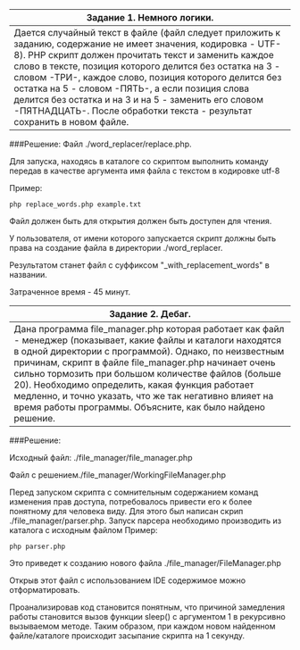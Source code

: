 |Задание 1. Немного логики.|
|---|
|Дается случайный текст в файле (файл следует приложить к заданию, содержание не имеет значения, кодировка - UTF-8). PHP скрипт должен прочитать текст и заменить каждое слово в тексте, позиция которого делится без остатка на 3 - словом -ТРИ-, каждое слово, позиция которого делится без остатка на 5 - словом -ПЯТЬ-, а если позиция слова делится без остатка и на 3 и на 5 - заменить его словом -ПЯТНАДЦАТЬ-. После обработки текста - результат сохранить в новом файле.|

###Решение:
Файл ./word_replacer/replace.php.

Для запуска, находясь в каталоге со скриптом выполнить команду передав в качестве аргумента имя файла с текстом в кодировке utf-8

Пример:
```shell
php replace_words.php example.txt
```
Файл должен быть для открытия должен быть доступен для чтения.

У пользователя, от имени которого запускается скрипт должны быть права на создание файла в директории ./word_replacer.

Результатом станет файл с суффиксом "_with_replacement_words" в названии.

Затраченное время - 45 минут.

|Задание 2. Дебаг.|
|---|
|Дана программа file_manager.php которая работает как файл - менеджер (показывает, какие файлы и каталоги находятся в одной директории с программой). Однако, по неизвестным причинам, скрипт в файле file_manager.php начинает очень сильно тормозить при большом количестве файлов (больше 20). Необходимо определить, какая функция работает медленно, и точно указать, что же так негативно влияет на время работы программы. Объясните, как было найдено решение.|

###Решение:

Исходный файл: ./file_manager/file_manager.php

Файл c решением./file_manager/WorkingFileManager.php

Перед запуском скрипта с сомнительным содержанием команд изменения прав доступа, потребовалось привести его к более
понятному для человека виду. Для этого был написан скрип ./file_manager/parser.php.
Запуск парсера необходимо производить из каталога с исходным файлом
Пример:
```shell
php parser.php
```
Это приведет к созданию нового файла ./file_manager/FileManager.php

Открыв этот файл с использованием IDE содержимое можно отформатировать.

Проанализировав код становится понятным, что причиной замедления работы становится вызов функции sleep() c аргументом 1 в рекурсивно вызываемом методе.
Таким образом, при каждом новом найденном файле/каталоге происходит засыпание скрипта на 1 секунду.